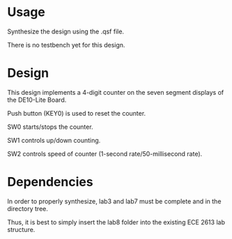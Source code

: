 # Usage
Synthesize the design using the .qsf file.

There is no testbench yet for this design.

# Design 
This design implements a 4-digit counter on the seven segment displays of the DE10-Lite Board.

Push button (KEY0) is used to reset the counter.

SW0 starts/stops the counter.

SW1 controls up/down counting.

SW2 controls speed of counter (1-second rate/50-millisecond rate).

# Dependencies
In order to properly synthesize, lab3 and lab7 must be complete and in the directory tree. 

Thus, it is best to simply insert the lab8 folder into the existing ECE 2613 lab structure.
